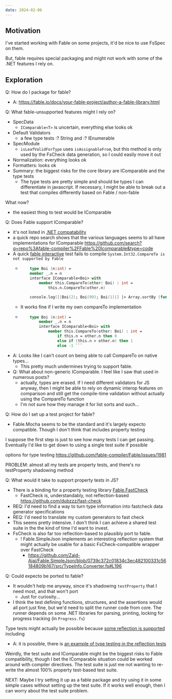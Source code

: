 ```yaml
---
date: 2024-02-06
---
```



## Motivation

I've started working with Fable on some projects, it'd be nice to use FsSpec on them.

But, fable requires special packaging and might not work with some of the .NET features I rely on.


## Exploration

Q: How do I package for fable?
- A: https://fable.io/docs/your-fable-project/author-a-fable-library.html

Q: What fable-unsupported features might I rely on?
- SpecData
  - `IComparable<T>` is uncertain, everything else looks ok
- Default Validators
  - a few type tests :? String and :? IEnumerable
- SpecModule
  - `isLeafValidForType` uses `isAssignableFrom`, but this method is only used by the FsCheck data generation, so I could easily move it out
- Normalization: everything looks ok
- Formatters: looks ok
- Summary: the biggest risks for the core library are IComparable and the type tests
  - The type tests are pretty simple and should be types I can differentiate in javascript. If necessary, I might be able to break out a test that compiles differently based on Fable / non-fable


What now?
- the easiest thing to test would be IComparable

Q: Does Fable support IComparable?
- it's not listed in [.NET compatability](https://fable.io/docs/javascript/compatibility.html)
- a quick repo search shows that the various languages seems to all have implementations for IComparable https://github.com/search?q=repo%3Afable-compiler%2FFable%20Icomparable&type=code
- A quick [fable interactive](https://fable.io/repl/) test fails to compile `System.Int32.CompareTo is not supported by Fable`
  - ```fsharp
        type Boi (n:int) =
        member _.n = n
        interface IComparable<Boi> with
            member this.CompareTo(other: Boi) : int = 
                this.n.CompareTo(other.n)

        console.log([|Boi(2); Boi(99); Boi(1)|] |> Array.sortBy (fun b -> b.n))```
  - It works fine if I write my own compareTo implementation
  - ```fsharp
        type Boi (n:int) =
            member _.n = n
            interface IComparable<Boi> with
                member this.CompareTo(other: Boi) : int = 
                    if this.n = other.n then 0
                    else if (this.n > other.n) then 1
                    else -1 ```
- A: Looks like I can't count on being able to call CompareTo on native types...
  - This pretty much undermines trying to support fable. 
- Q: What about non-generic IComparable. I feel like I saw that used in numerous posts?
  - actually, types are erased. If I need different validators for JS anyway, then I might be able to rely on dynamic interop features on comparison and still get the compile-time validation without actually using the CompareTo function
  - I'm not sure how they manage it for list sorts and such...


Q: How do I set up a test project for fable?
- Fable.Mocha seems to be the standard and it's largely expecto compatible. Though I don't think that includes property testing

I suppose the first step is just to see how many tests I can get passing. Eventually I'd like to get down to using a single test suite if possible 

options for type testing https://github.com/fable-compiler/Fable/issues/1981

PROBLEM: almost all my tests are property tests, and there's no testProperty shadowing method

Q: What would it take to support property tests in JS?
- There is a binding for a property testing library [Fable.FastCheck](https://fable.io/packages/#/package/Fable.FastCheck)
  - FastCheck is, understandably, not reflection-based https://github.com/dubzzz/fast-check
- REQ: I'd need to find a way to turn type information into fastcheck data generator specifications
- REQ: I'd need to translate my custom generators to fast check
- This seems pretty intensive. I don't think I can achieve a shared test suite in the the kind of time I'd want to invest.
- FsCheck is also far too reflection-based to plausibly port to fable.
  - ! Fable.SimpleJson implements an interesting reflection system that might actually be usable for a basic FsCheck-compatible wrapper over FastCheck
    - https://github.com/Zaid-Ajaj/Fable.SimpleJson/blob/0739c372c01834c3ec482100331c56184809b167/src/TypeInfo.Converter.fs#L196

Q: Could expecto be ported to fable?
- It wouldn't help me anyway, since it's shadowing `testProperty` that I need most, and that won't port
  - Just for curiosity...
- I think the test defining functions, structures, and the assertions would all port just fine, but we'd need to split the runner code from core. The runner depends on some .NET libraries for parsing, printing, locking for progress tracking (in `Progress.fs`)

Type tests might actually be possible because [some reflection is supported](https://fable.io/docs/javascript/compatibility.html#reflection-and-generics) including 
- A: it is possible, there is [an example of type testing in the reflection tests](https://github.com/fable-compiler/Fable/blob/98bf8288b154cbae4ebfc29db79ad9ac163906e1/tests/Js/Main/ReflectionTests.fs#L619)

Weirdly, the test suite and IComparable might be the biggest risks to Fable compatibility, though I bet the IComparable situation could be worked around with compiler directives.
The test suite is just me not wanting to re-write the almost 100% property test-based test suite.

NEXT: Maybe I try setting it up as a fable package and try using it in some simple cases without setting up the test suite.
If it works well enough, then I can worry about the test suite problem.

